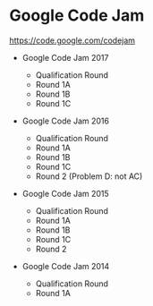 Google Code Jam
===

https://code.google.com/codejam

* Google Code Jam 2017
    * Qualification Round
    * Round 1A
    * Round 1B
    * Round 1C

* Google Code Jam 2016
    * Qualification Round
    * Round 1A
    * Round 1B
    * Round 1C
    * Round 2 (Problem D: not AC)

* Google Code Jam 2015
    * Qualification Round
    * Round 1A
    * Round 1B
    * Round 1C
    * Round 2

* Google Code Jam 2014
    * Qualification Round
    * Round 1A

